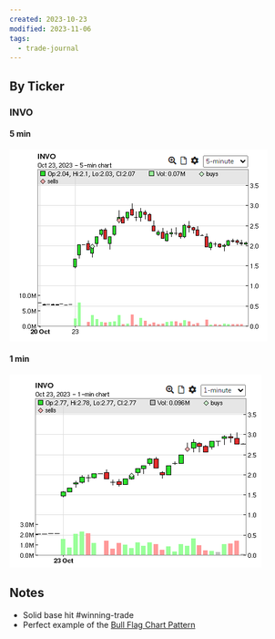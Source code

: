 ```yaml
---
created: 2023-10-23
modified: 2023-11-06
tags:
  - trade-journal
---
```

## By Ticker
### INVO
#### 5 min
![Pasted image 20231106114956](../../ATTACHMENTS/Pasted%20image%2020231106114956.png)
#### 1 min
![Pasted image 20231106115004](../../ATTACHMENTS/Pasted%20image%2020231106115004.png)

## Notes
- Solid base hit #winning-trade 
- Perfect example of the [Bull Flag Chart Pattern](../../../Bull%20Flag%20Chart%20Pattern.md)